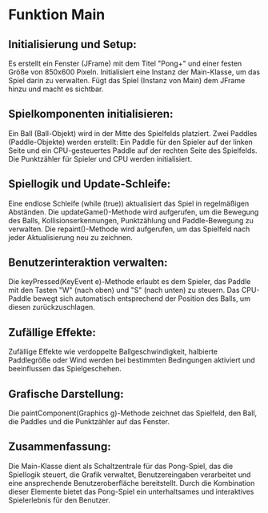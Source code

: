# Funktion Main

## Initialisierung und Setup:
Es erstellt ein Fenster (JFrame) mit dem Titel "Pong+" und einer festen Größe von 850x600 Pixeln.
Initialisiert eine Instanz der Main-Klasse, um das Spiel darin zu verwalten.
Fügt das Spiel (Instanz von Main) dem JFrame hinzu und macht es sichtbar.

## Spielkomponenten initialisieren:
Ein Ball (Ball-Objekt) wird in der Mitte des Spielfelds platziert.
Zwei Paddles (Paddle-Objekte) werden erstellt: Ein Paddle für den Spieler auf der linken Seite und ein CPU-gesteuertes Paddle auf der rechten Seite des Spielfelds.
Die Punktzähler für Spieler und CPU werden initialisiert.

## Spiellogik und Update-Schleife:
Eine endlose Schleife (while (true)) aktualisiert das Spiel in regelmäßigen Abständen.
Die updateGame()-Methode wird aufgerufen, um die Bewegung des Balls, Kollisionserkennungen, Punktzählung und Paddle-Bewegung zu verwalten.
Die repaint()-Methode wird aufgerufen, um das Spielfeld nach jeder Aktualisierung neu zu zeichnen.

## Benutzerinteraktion verwalten:
Die keyPressed(KeyEvent e)-Methode erlaubt es dem Spieler, das Paddle mit den Tasten "W" (nach oben) und "S" (nach unten) zu steuern.
Das CPU-Paddle bewegt sich automatisch entsprechend der Position des Balls, um diesen zurückzuschlagen.

## Zufällige Effekte:
Zufällige Effekte wie verdoppelte Ballgeschwindigkeit, halbierte Paddlegröße oder Wind werden bei bestimmten Bedingungen aktiviert und beeinflussen das Spielgeschehen.

## Grafische Darstellung:
Die paintComponent(Graphics g)-Methode zeichnet das Spielfeld, den Ball, die Paddles und die Punktzähler auf das Fenster.

## Zusammenfassung:
Die Main-Klasse dient als Schaltzentrale für das Pong-Spiel, das die Spiellogik steuert, die Grafik verwaltet, Benutzereingaben verarbeitet und eine ansprechende Benutzeroberfläche bereitstellt. Durch die Kombination dieser Elemente bietet das Pong-Spiel ein unterhaltsames und interaktives Spielerlebnis für den Benutzer.
